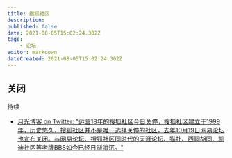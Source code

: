 ```yaml
---
title: 搜狐社区
description:
published: false
date: 2021-08-05T15:02:24.302Z
tags:
    - 论坛
editor: markdown
dateCreated: 2021-08-05T15:02:24.302Z
---
```


## 关闭

待续

+ [月光博客 on Twitter: "运营18年的搜狐社区今日关停，搜狐社区建立于1999年，历史悠久，搜狐社区并不是唯一选择关停的社区，去年10月19日网易论坛也宣布关闭。与网易论坛、搜狐社区同时代的天涯论坛、猫扑、西祠胡同、凯迪社区等老牌BBS如今已经日渐消沉。"](https://web.archive.org/web/20210805052102/https://twitter.com/williamlong/status/855240487179038720)
